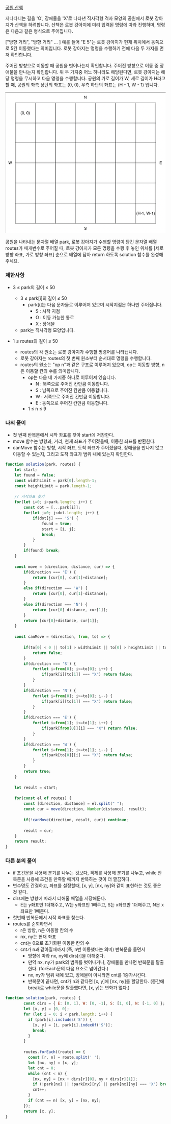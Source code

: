 <a href="">공원 산책</a>

지나다니는 길을 'O', 장애물을 'X'로 나타낸 직사각형 격자 모양의 공원에서 로봇 강아지가 산책을 하려합니다. 산책은 로봇 강아지에 미리 입력된 명령에 따라 진행하며, 명령은 다음과 같은 형식으로 주어집니다.

["방향 거리", "방향 거리" … ]
예를 들어 "E 5"는 로봇 강아지가 현재 위치에서 동쪽으로 5칸 이동했다는 의미입니다. 로봇 강아지는 명령을 수행하기 전에 다음 두 가지를 먼저 확인합니다.

주어진 방향으로 이동할 때 공원을 벗어나는지 확인합니다.
주어진 방향으로 이동 중 장애물을 만나는지 확인합니다.
위 두 가지중 어느 하나라도 해당된다면, 로봇 강아지는 해당 명령을 무시하고 다음 명령을 수행합니다.
공원의 가로 길이가 W, 세로 길이가 H라고 할 때, 공원의 좌측 상단의 좌표는 (0, 0), 우측 하단의 좌표는 (H - 1, W - 1) 입니다.

<img src="../images/park.png"/>

공원을 나타내는 문자열 배열 park, 로봇 강아지가 수행할 명령이 담긴 문자열 배열 routes가 매개변수로 주어질 때, 로봇 강아지가 모든 명령을 수행 후 놓인 위치를 [세로 방향 좌표, 가로 방향 좌표] 순으로 배열에 담아 return 하도록 solution 함수를 완성해주세요.

### 제한사항

- 3 ≤ park의 길이 ≤ 50
  - 3 ≤ park[i]의 길이 ≤ 50
    - park[i]는 다음 문자들로 이루어져 있으며 시작지점은 하나만 주어집니다.
      - S : 시작 지점
      - O : 이동 가능한 통로
      - X : 장애물
  - park는 직사각형 모양입니다.

- 1 ≤ routes의 길이 ≤ 50
  - routes의 각 원소는 로봇 강아지가 수행할 명령어를 나타냅니다.
  - 로봇 강아지는 routes의 첫 번째 원소부터 순서대로 명령을 수행합니다.
  - routes의 원소는 "op n"과 같은 구조로 이루어져 있으며, op는 이동할 방향, n은 이동할 칸의 수를 의미합니다.
    - op는 다음 네 가지중 하나로 이루어져 있습니다.
      - N : 북쪽으로 주어진 칸만큼 이동합니다.
      - S : 남쪽으로 주어진 칸만큼 이동합니다.
      - W : 서쪽으로 주어진 칸만큼 이동합니다.
      - E : 동쪽으로 주어진 칸만큼 이동합니다.
    - 1 ≤ n ≤ 9

### 나의 풀이

- 첫 번째 반복문에서 시작 좌표를 찾아 start에 저장한다.
- move 함수는 방향과, 거리, 현재 좌표가 주어졌을때, 이동한 좌표를 반환한다.
- canMove 함수는 방향, 시작 좌표, 도착 좌표가 주어졌을때, 장애물을 만나지 않고 이동할 수 있는지, 그리고 도착 좌표가 범위 내에 있는지  확인한다.

```js
function solution(park, routes) {
    let start;
    let found = false;
    const widthLimit = park[0].length-1;
    const heightLimit = park.length-1;
    
    // 시작좌표 찾기
    for(let i=0; i<park.length; i++) {
        const dot = [...park[i]];
        for(let j=0; j<dot.length; j++) {
            if(dot[j] === 'S') {
                found = true;
                start = [i, j];
                break;
            }
        }
        if(found) break;
    }

    const move = (direction, distance, cur) => {
        if(direction === 'E') {
            return [cur[0], cur[1]+distance];
        }
        else if(direction === 'W') {
            return [cur[0], cur[1]-distance];
        }
        else if(direction === 'N') {
            return [cur[0]-distance, cur[1]];
        }
        return [cur[0]+distance, cur[1]];
    }
    
    const canMove = (direction, from, to) => {

        if(to[0] < 0 || to[1] > widthLimit || to[0] > heightLimit || to[1] < 0) {
            return false;
        }
        if(direction === 'S') {
            for(let i=from[0]; i<=to[0]; i++) {
                if(park[i][to[1]] === "X") return false;
            }
        }
        if(direction === 'N') {
            for(let i=from[0]; i>=to[0]; i--) {
                if(park[i][to[1]] === "X") return false;
            }
        }
        if(direction === 'E') {
            for(let i=from[1]; i<=to[1]; i++) {
                if(park[from[0]][i] === "X") return false;
            }
        }
        if(direction === 'W') {
            for(let i=from[1]; i>=to[1]; i--) {
                if(park[to[0]][i] === "X") return false;
            }
        }
        return true;
    }
    
    let result = start;

    for(const el of routes) {
        const [direction, distance] = el.split(" ");
        const cur = move(direction, Number(distance), result);
        
        if(!canMove(direction, result, cur)) continue;
        
        result = cur;
    }
    return result;
}
```

### 다른 분의 풀이 

- if 조건문을 사용해 분기를 나누는 것보다, 객체를 사용해 분기를 나누고, while 반복문을 사용해 조건을 만족할 때까지 반복하는 것이 더 깔끔하다.
- 변수명도 간결하고, 좌표를 설정할때, [x, y], [nx, ny]와 같이 표현하는 것도 좋은 것 같다.
- dirs에는 방향에 따라서 더해줄 배열을 저장해둔다.
    - E는 y좌표만 1더해주고, W는 y좌표만 1빼주고, S는 x좌표만 1더해주고, N은 x좌표만 1빼준다.
- 첫번째 반복문에서 시작 좌표를 찾는다.
- routes를 순회하면서
    - r은 방향, n은 이동할 칸의 수
    - nx, ny는 현재 좌표
    - cnt는 0으로 초기화된 이동한 칸의 수
    - cnt가 n과 같아질때까지 (즉, n번 이동했다는 의미) 반복문을 돌면서
        - 방향에 따라 nx, ny에 dirs[r]을 더해준다.
        - 만약 nx, ny가 park의 범위를 벗어나거나, 장애물을 만나면 반복문을 탈출한다. (forEach문의 다음 요소로 넘어간다.)
        - nx, ny가 범위 내에 있고, 장애물이 아니라면 cnt를 1증가시킨다. 
        - 반복문이 끝나면, cnt가 n과 같다면 [x, y]에 [nx, ny]를 할당한다. (중간에 break로 while문을 탈출했다면, [x, y]는 변화가 없다.)
    

```js
function solution(park, routes) {
        const dirs = { E: [0, 1], W: [0, -1], S: [1, 0], N: [-1, 0] };
        let [x, y] = [0, 0];
        for (let i = 0; i < park.length; i++) {
          if (park[i].includes('S')) {
            [x, y] = [i, park[i].indexOf('S')];
            break;
          }
        }

        routes.forEach((route) => {
          const [r, n] = route.split(' ');
          let [nx, ny] = [x, y];
          let cnt = 0;
          while (cnt < n) {
            [nx, ny] = [nx + dirs[r][0], ny + dirs[r][1]];
            if (!park[nx] || !park[nx][ny] || park[nx][ny] === 'X') break;
            cnt++;
          }
          if (cnt == n) [x, y] = [nx, ny];
        });
        return [x, y];
}
```